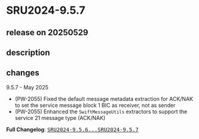 # SRU2024-9.5.7

## release on 20250529
## description
## changes
9.5.7 - May 2025

* (PW-2055) Fixed the default message metadata extraction for ACK/NAK to set the service message block 1 BIC as receiver, not as sender
* (PW-2055) Enhanced the <code>SwiftMessageUtils</code> extractors to support the service 21 message type (ACK/NAK)

<strong>Full Changelog</strong>: <a class="commit-link" href="https://github.com/prowide/prowide-core/compare/SRU2024-9.5.6...SRU2024-9.5.7"><tt>SRU2024-9.5.6...SRU2024-9.5.7</tt></a>

